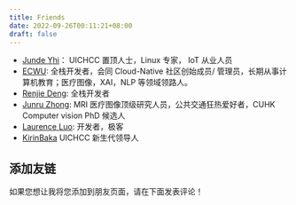 ```yaml
---
title: Friends
date: 2022-09-26T00:11:21+08:00
draft: false
---
```


- [Junde Yhi](https://yhi.moe)： UICHCC 置顶人士，Linux 专家， IoT 从业人员
- [ECWU](https://ecwuuuuu.com/):  全栈开发者，会同 Cloud-Native 社区创始成员/ 管理员，长期从事计算机教育；医疗图像，XAI，NLP 等领域领路人。
- [Renjie Deng](https://www.drjchn.com/): 全栈开发者
- [Junru Zhong](https://junru.dev/): MRI 医疗图像顶级研究人员，公共交通狂热爱好者，CUHK Computer vision PhD 候选人
- [Laurence Luo](https://www.lzc.app/): 开发者，极客
- [KirinBaka](https://9baka.moe/zh/) UICHCC 新生代领导人

## 添加友链

如果您想让我将您添加到朋友页面，请在下面发表评论！
